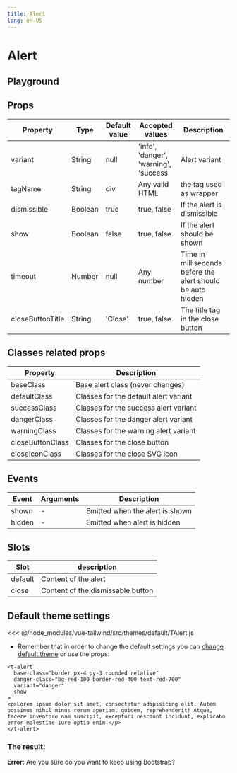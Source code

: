 ```yaml
---
title: Alert
lang: en-US
---
```


# Alert

## Playground

<alert-playground />

## Props

| Property         | Type    | Default value | Accepted values                                             | Description                       |
| ---------------- | ------- | ------------- | ----------------------------------------------------------- | --------------------------------- |
| variant          | String  | null          | 'info', 'danger', 'warning', 'success'                              | Alert variant                     |
| tagName          | String  | div           | Any vaild HTML                                              | the tag used as wrapper           |
| dismissible      | Boolean | true          | true, false                                                 | If the alert is dismissible       |
| show             | Boolean | false         | true, false                                                 | If the alert should be shown      |
| timeout          | Number  | null          | Any number                                                  | Time in milliseconds before the alert should be auto hidden |                                   |
| closeButtonTitle | String  | 'Close'       | true, false                                                 | The title tag in the close button |

## Classes related props

| Property         | Description                           |
| ---------------- | ------------------------------------- |
| baseClass        | Base alert class (never changes)      |
| defaultClass     | Classes for the default alert variant |
| successClass     | Classes for the success alert variant |
| dangerClass      | Classes for the danger alert variant  |
| warningClass     | Classes for the warning alert variant |
| closeButtonClass | Classes for the close button          |
| closeIconClass   | Classes for the close SVG icon        |

## Events

| Event  | Arguments | Description                     |
| ------ | --------- | ------------------------------- |
| shown  | -         | Emitted when the alert is shown |
| hidden | -         | Emitted when alert is hidden    |

## Slots

| Slot   | description
|---    |---                      |
| default   |  Content of the alert| 
| close   |  Content of the dismissable button | 

## Default theme settings

<<< @/node_modules/vue-tailwind/src/themes/default/TAlert.js

- Remember that in order to change the default settings you can [change default theme](/#_2-2-or-better-yet-create-your-own-theme) or use the props: 

```vue
<t-alert
  base-class="border px-4 py-3 rounded relative"
  danger-class="bg-red-100 border-red-400 text-red-700"
  variant="danger"
  show
>
<p>Lorem ipsum dolor sit amet, consectetur adipisicing elit. Autem possimus nihil minus rerum aperiam, quidem, reprehenderit! Atque, facere inventore nam suscipit, excepturi nesciunt incidunt, explicabo error molestiae iure optio enim.</p>
</t-alert>
```

### The result:

<t-card class="mt-2 bg-gray-100">
<t-alert
  base-class="border px-4 py-3 rounded relative"
  danger-class="bg-red-100 border-red-400 text-red-700"
  variant="danger"
  show
>
<p><strong>Error:</strong> Are you sure do you want to keep using Bootstrap?</p>
</t-alert>
</t-card>